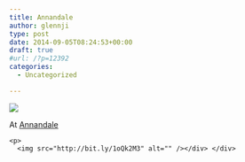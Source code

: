 ```yaml
---
title: Annandale
author: glennji
type: post
date: 2014-09-05T08:24:53+00:00
draft: true
#url: /?p=12392
categories:
  - Uncategorized

---
```

<div>
  <img src='https://irs2.4sqi.net/img/general/original/5188625_Eted134u3YWe78X6JQ-BKFreYVusgLSAVA4RdSVjg5g.jpg' style='max-width:600px;' /></p> 
  
  <div>
    At <a href="http://4sq.com/9jAjg3">Annandale</a></p> 
    
    <p>
      <img src="http://bit.ly/1oQk2M3" alt="" /></div> </div>
